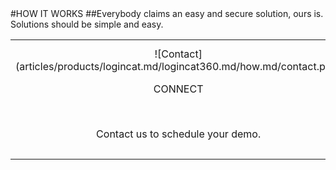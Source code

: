 <div class="product-how" markdown="1">
#HOW IT WORKS
##Everybody claims an easy and secure solution, ours is.<br/>Solutions should be simple and easy.<br/>

|   |   |   |
|:------:|:----------:|:----------:|
| ![Contact] (articles/products/logincat.md/logincat360.md/how.md/contact.png)<p class="how-title">CONNECT</p><br/><p class="how-description">Contact us to schedule your demo.</p> | ![Configure] (articles/products/logincat.md/logincat360.md/how.md/configure.png)<p class="how-title">CONFIGURE</p><br/><p class="how-description">We will configure MonBoss to your organization's needs.</p> | ![Done] (articles/products/logincat.md/logincat360.md/how.md/done.png)<p class="how-title">YAY! DONE</p><br/><p class="how-description">Well that was simple!  Now focus on what you do best with happy clients!</p > |
</div>